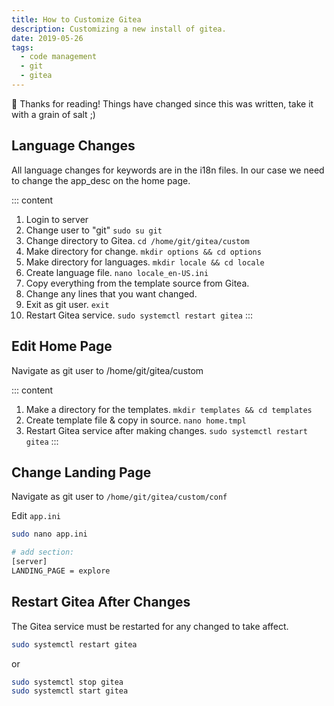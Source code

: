 ```yaml
---
title: How to Customize Gitea
description: Customizing a new install of gitea.
date: 2019-05-26
tags:
  - code management
  - git
  - gitea
---
```


<div class="rounded border p-4 bg-white/80">
 👋 Thanks for reading! Things have changed since this was written, take it with a grain of salt ;)
</div>

## Language Changes

All language changes for keywords are in the i18n files. In our case we need to change the app_desc on the home page.

::: content

1. Login to server
2. Change user to "git" `sudo su git`
3. Change directory to Gitea. `cd /home/git/gitea/custom`
4. Make directory for change. `mkdir options && cd options`
5. Make directory for languages. `mkdir locale && cd locale`
6. Create language file. `nano locale_en-US.ini`
7. Copy everything from the template source from Gitea.
8. Change any lines that you want changed.
9. Exit as git user. `exit`
10. Restart Gitea service. `sudo systemctl restart gitea`
    :::

## Edit Home Page

Navigate as git user to /home/git/gitea/custom

::: content

1. Make a directory for the templates. `mkdir templates && cd templates`
2. Create template file & copy in source. `nano home.tmpl`
3. Restart Gitea service after making changes. `sudo systemctl restart gitea`
   :::

## Change Landing Page

Navigate as git user to `/home/git/gitea/custom/conf`

Edit `app.ini`

```bash
sudo nano app.ini

# add section:
[server]
LANDING_PAGE = explore
```

## Restart Gitea After Changes

The Gitea service must be restarted for any changed to take affect.

```bash
sudo systemctl restart gitea
```

or

```bash
sudo systemctl stop gitea
sudo systemctl start gitea
```
